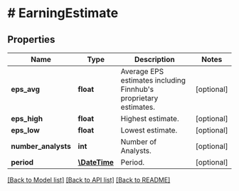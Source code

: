 # # EarningEstimate

## Properties

Name | Type | Description | Notes
------------ | ------------- | ------------- | -------------
**eps_avg** | **float** | Average EPS estimates including Finnhub&#39;s proprietary estimates. | [optional]
**eps_high** | **float** | Highest estimate. | [optional]
**eps_low** | **float** | Lowest estimate. | [optional]
**number_analysts** | **int** | Number of Analysts. | [optional]
**period** | [**\DateTime**](\DateTime.md) | Period. | [optional]

[[Back to Model list]](../../README.md#models) [[Back to API list]](../../README.md#endpoints) [[Back to README]](../../README.md)
